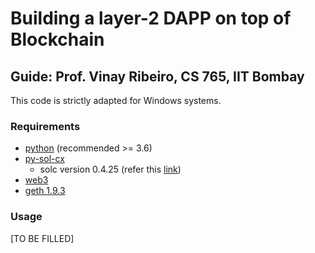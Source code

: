 # Building a layer-2 DAPP on top of Blockchain

## Guide: Prof. Vinay Ribeiro, CS 765, IIT Bombay 

This code is strictly adapted for Windows systems.
### Requirements
- [python](https://www.python.org/downloads/) (recommended >= 3.6)
- [py-sol-cx](https://pypi.org/project/py-solc-x/) 
   - solc version 0.4.25 (refer this [link](https://solcx.readthedocs.io/en/latest/version-management.html?highlight=precompiled#installing-precompiled-binaries))
- [web3](https://pypi.org/project/web3/)
- [geth 1.9.3](https://gethstore.blob.core.windows.net/builds/geth-windows-amd64-1.9.3-cfbb969d.zip)

### Usage
[TO BE FILLED]

<!-- 

Note that we assume the version of go-ethereum is 1.9.3, solidity 0.4.25


1. Run following command to install the requried things (if not already installed)
sh installGo.sh
sh installpy3.sh

2.  Download the go-ethereum code and keep it in $HOME. 

3. cd go-ethereum  
   make

2. Run the following command and copy the address to the genesis.json in the alloc section that adds the balance to the geth account.

geth --datadir $HOME/HW3/test-eth1/ --password $HOME/HW3/password.txt account new


3. Run the following command to set up the Ethereum node.

sh runEthereumNode.sh


4. Run the following command, which will deploy the smart contract and copy the smart contract address to contractAddressList

python3 deployContract.py > contractAddressList


5. Run the following command to send the transaction

python3 sendTransaction.py -->
